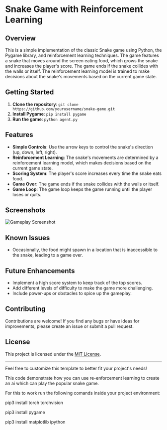 # Snake Game with Reinforcement Learning

## Overview

This is a simple implementation of the classic Snake game using Python, the Pygame library, and reinforcement learning techniques. The game features a snake that moves around the screen eating food, which grows the snake and increases the player's score. The game ends if the snake collides with the walls or itself. The reinforcement learning model is trained to make decisions about the snake's movements based on the current game state.

## Getting Started

1. **Clone the repository**: `git clone https://github.com/yourusername/snake-game.git`
2. **Install Pygame**: `pip install pygame`
3. **Run the game**: `python agent.py`

## Features

- **Simple Controls**: Use the arrow keys to control the snake's direction (up, down, left, right).
- **Reinforcement Learning**: The snake's movements are determined by a reinforcement learning model, which makes decisions based on the current game state.
- **Scoring System**: The player's score increases every time the snake eats food.
- **Game Over**: The game ends if the snake collides with the walls or itself.
- **Game Loop**: The game loop keeps the game running until the player loses or quits.

## Screenshots

![Gameplay Screenshot](screenshots/gameplay.png)

## Known Issues

- Occasionally, the food might spawn in a location that is inaccessible to the snake, leading to a game over.

## Future Enhancements

- Implement a high score system to keep track of the top scores.
- Add different levels of difficulty to make the game more challenging.
- Include power-ups or obstacles to spice up the gameplay.

## Contributing

Contributions are welcome! If you find any bugs or have ideas for improvements, please create an issue or submit a pull request.

## License

This project is licensed under the [MIT License](LICENSE).

---

Feel free to customize this template to better fit your project's needs!







This code demonstrate how you can use re-enforcement learning to create an ai which can play the popular snake game.


For this to work run the following comands inside your project environment:

pip3 install torch torchvision

pip3 install pygame

pip3 install matplotlib ipython

